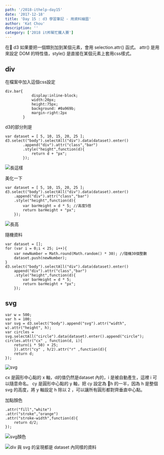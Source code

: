 ```yaml
---
path: '/2018-ithelp-day15'
date: '2017-12-18'
title: 'Day 15 : d3 學習筆記 - 用資料繪圖'
author: 'Kat Chou'
description: ''
category: ['2018 it邦幫忙鐵人賽']
---
```


在 d3 如果要把一個類別加到某個元素，會用 selection.attr() 函式。
attr() 是用來設定 DOM 的特性值，style() 是直接在某個元素上套用css樣式。

## div
在檔案中加入這個css設定
```
div.bar{
			display:inline-block;
			width:20px;
			height:75px;
			background: #0a969b;
			margin-right:2px
		}
```
d3的部分則是
```
var dataset = [ 5, 10, 15, 20, 25 ];		d3.select("body").selectAll("div").data(dataset).enter()
		.append("div").attr("class","bar")
		.style("height",function(d){
			return d + "px";
		});
```
![長這樣](http://upload-images.jianshu.io/upload_images/4119783-53ca9f7247f8bebb.png?imageMogr2/auto-orient/strip%7CimageView2/2/w/1240)

美化一下
```
var dataset = [ 5, 10, 15, 20, 25 ];		d3.select("body").selectAll("div").data(dataset).enter()
	.append("div").attr("class","bar")
	.style("height",function(d){
		var barHeight = d * 5; //高度5倍
		return barHeight + "px";
	});
```
![長高](http://upload-images.jianshu.io/upload_images/4119783-95d895d82ac4aece.png?imageMogr2/auto-orient/strip%7CimageView2/2/w/1240)

隨機資料
```
var dataset = [];
for (var i = 0;i < 25; i++){
	var newNumber = Math.round(Math.random() * 30); //隨機30個整數
	dataset.push(newNumber);
}
d3.select("body").selectAll("div").data(dataset).enter()
	append("div").attr("class","bar")
	.style("height",function(d){
		var barHeight = d * 5;
		return barHeight + "px";
	});
```
## svg
```
var w = 500;
var h = 100;
var svg = d3.select("body").append("svg").attr("width", w).attr("height", h);
var circles = svg.selectAll("circle").data(dataset).enter().append("circle");
circles.attr("cx" , function(d, i){
	return(i * 50) + 25;
	}).attr("cy" , h/2).attr("r" ,function(d){
	return d;
});
```
![svg](http://upload-images.jianshu.io/upload_images/4119783-019464cc6c2bd76a.png?imageMogr2/auto-orient/strip%7CimageView2/2/w/1240)

cx 是圓形中心點的 x 軸，d的值仍然是dataset 內的，i 是被自動產生，這裡 i 可以隨意命名。
cy 是圓形中心點的 y 軸，把 cy 設定為 h 的一半，因為 h 是整個 svg 的高度，將 y 軸設定 h 除以 2 ，可以讓所有圓形都對齊垂直中心點。

加點顏色
```
.attr("fill","white")
.attr("stroke","orange")
.attr("stroke-width",function(d){
	return d/2;
});
```
![svg顏色](http://upload-images.jianshu.io/upload_images/4119783-40dbd35ee6d7a87c.png?imageMogr2/auto-orient/strip%7CimageView2/2/w/1240)


![div 與 svg 的呈現都是 dataset 內同樣的資料](http://upload-images.jianshu.io/upload_images/4119783-0a843c36bcc6cdee.png?imageMogr2/auto-orient/strip%7CimageView2/2/w/1240)


